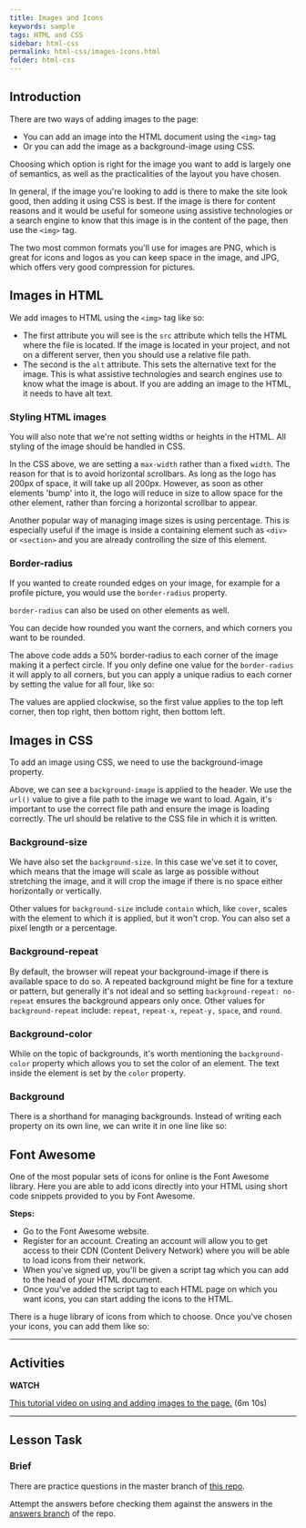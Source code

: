 ```yaml
---
title: Images and Icons
keywords: sample
tags: HTML and CSS
sidebar: html-css
permalink: html-css/images-icons.html
folder: html-css
---
```


## Introduction

There are two ways of adding images to the page:

- You can add an image into the HTML document using the `<img>` tag
- Or you can add the image as a background-image using CSS.

Choosing which option is right for the image you want to add is largely one of semantics, as well as the practicalities of the layout you have chosen.

In general, if the image you're looking to add is there to make the site look good, then adding it using CSS is best. If the image is there for content reasons and it would be useful for someone using assistive technologies or a search engine to know that this image is in the content of the page, then use the `<img>` tag.

The two most common formats you'll use for images are PNG, which is great for icons and logos as you can keep space in the image, and JPG, which offers very good compression for pictures.

## Images in HTML

We add images to HTML using the `<img>` tag like so:

- The first attribute you will see is the `src` attribute which tells the HTML where the file is located. If the image is located in your project, and not on a different server, then you should use a relative file path.
- The second is the `alt` attribute. This sets the alternative text for the image. This is what assistive technologies and search engines use to know what the image is about. If you are adding an image to the HTML, it needs to have alt text.

### Styling HTML images

You will also note that we're not setting widths or heights in the HTML. All styling of the image should be handled in CSS.

In the CSS above, we are setting a `max-width` rather than a fixed `width`. The reason for that is to avoid horizontal scrollbars. As long as the logo has 200px of space, it will take up all 200px. However, as soon as other elements 'bump' into it, the logo will reduce in size to allow space for the other element, rather than forcing a horizontal scrollbar to appear.

Another popular way of managing image sizes is using percentage. This is especially useful if the image is inside a containing element such as `<div>` or `<section>` and you are already controlling the size of this element.

### Border-radius

If you wanted to create rounded edges on your image, for example for a profile picture, you would use the `border-radius` property.

`border-radius` can also be used on other elements as well.

You can decide how rounded you want the corners, and which corners you want to be rounded.

The above code adds a 50% border-radius to each corner of the image making it a perfect circle. If you only define one value for the `border-radius` it will apply to all corners, but you can apply a unique radius to each corner by setting the value for all four, like so:

The values are applied clockwise, so the first value applies to the top left corner, then top right, then bottom right, then bottom left.

## Images in CSS

To add an image using CSS, we need to use the background-image property.

Above, we can see a `background-image` is applied to the header. We use the `url()` value to give a file path to the image we want to load. Again, it's important to use the correct file path and ensure the image is loading correctly. The url should be relative to the CSS file in which it is written.

### Background-size

We have also set the `background-size`. In this case we've set it to cover, which means that the image will scale as large as possible without stretching the image, and it will crop the image if there is no space either horizontally or vertically.

Other values for `background-size` include `contain` which, like `cover`, scales with the element to which it is applied, but it won't crop. You can also set a pixel length or a percentage.

### Background-repeat

By default, the browser will repeat your background-image if there is available space to do so. A repeated background might be fine for a texture or pattern, but generally it's not ideal and so setting `background-repeat: no-repeat` ensures the background appears only once. Other values for `background-repeat` include: `repeat`, `repeat-x`, `repeat-y,` `space`, and `round`.

### Background-color

While on the topic of backgrounds, it's worth mentioning the `background-color` property which allows you to set the color of an element. The text inside the element is set by the `color` property.

### Background

There is a shorthand for managing backgrounds. Instead of writing each property on its own line, we can write it in one line like so:

## Font Awesome

One of the most popular sets of icons for online is the Font Awesome library. Here you are able to add icons directly into your HTML using short code snippets provided to you by Font Awesome.

**Steps:**

- Go to the Font Awesome website.
- Register for an account. Creating an account will allow you to get access to their CDN (Content Delivery Network) where you will be able to load icons from their network.
- When you've signed up, you'll be given a script tag which you can add to the head of your HTML document.
- Once you've added the script tag to each HTML page on which you want icons, you can start adding the icons to the HTML.

There is a huge library of icons from which to choose. Once you've chosen your icons, you can add them like so:

<hr>

## Activities

**WATCH**

[This tutorial video on using and adding images to the page.](https://scrimba.com/scrim/c7PaPeAZ?pl=paaBbTa) (6m 10s)

<hr>

## Lesson Task

### Brief

There are practice questions in the master branch of [this repo](https://scrimba.com/scrim/c7PaPeAZ?pl=paaBbTa).

Attempt the answers before checking them against the answers in the [answers branch](https://github.com/Noroff-Education/lesson-task-htmlcss-module2-lesson1/tree/answers) of the repo.
